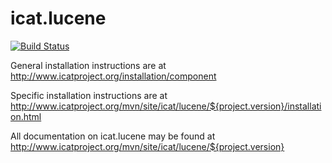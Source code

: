 # icat.lucene

[![Build Status](https://github.com/icatproject/icat.lucene/workflows/CI%20Build/badge.svg?branch=master)](https://github.com/icatproject/icat.lucene/actions?query=workflow%3A%22CI+Build%22)

General installation instructions are at http://www.icatproject.org/installation/component

Specific installation instructions are at http://www.icatproject.org/mvn/site/icat/lucene/${project.version}/installation.html

All documentation on icat.lucene may be found at http://www.icatproject.org/mvn/site/icat/lucene/${project.version}
